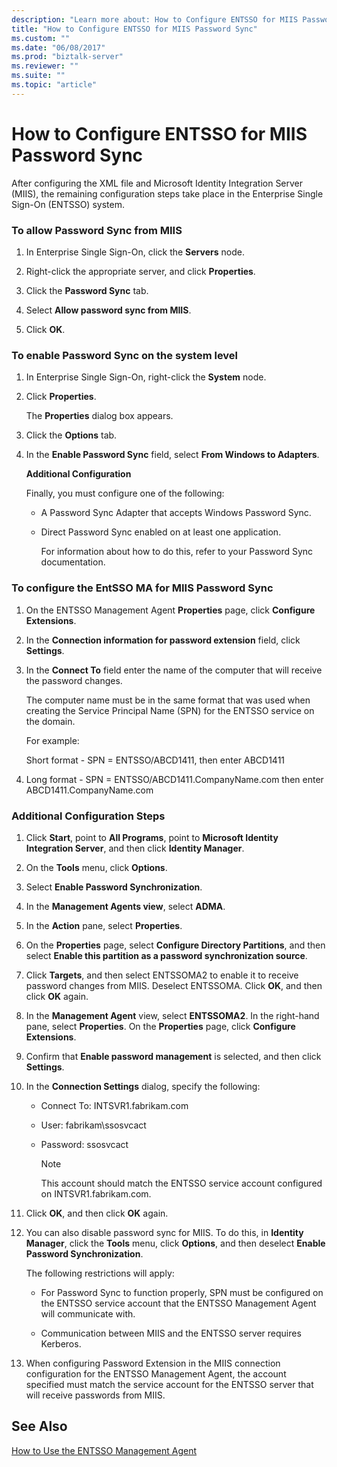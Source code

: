 ```yaml
---
description: "Learn more about: How to Configure ENTSSO for MIIS Password Sync"
title: "How to Configure ENTSSO for MIIS Password Sync"
ms.custom: ""
ms.date: "06/08/2017"
ms.prod: "biztalk-server"
ms.reviewer: ""
ms.suite: ""
ms.topic: "article"
---
```

# How to Configure ENTSSO for MIIS Password Sync
After configuring the XML file and Microsoft Identity Integration Server (MIIS), the remaining configuration steps take place in the Enterprise Single Sign-On (ENTSSO) system.  
  
### To allow Password Sync from MIIS  
  
1.  In Enterprise Single Sign-On, click the **Servers** node.  
  
2.  Right-click the appropriate server, and click **Properties**.  
  
3.  Click the **Password Sync** tab.  
  
4.  Select **Allow password sync from MIIS**.  
  
5.  Click **OK**.  
  
### To enable Password Sync on the system level  
  
1. In Enterprise Single Sign-On, right-click the **System** node.  
  
2. Click **Properties**.  
  
    The **Properties** dialog box appears.  
  
3. Click the **Options** tab.  
  
4. In the **Enable Password Sync** field, select **From Windows to Adapters**.  
  
    **Additional Configuration**  
  
    Finally, you must configure one of the following:  
  
   - A Password Sync Adapter that accepts Windows Password Sync.  
  
   - Direct Password Sync enabled on at least one application.  
  
     For information about how to do this, refer to your Password Sync documentation.  
  
### To configure the EntSSO MA for MIIS Password Sync  
  
1.  On the ENTSSO Management Agent **Properties** page, click **Configure Extensions**.  
  
2.  In the **Connection information for password extension** field, click **Settings**.  
  
3.  In the **Connect To** field enter the name of the computer that will receive the password changes.  
  
     The computer name must be in the same format that was used when creating the Service Principal Name (SPN) for the ENTSSO service on the domain.  
  
     For example:  
  
     Short format - SPN = ENTSSO/ABCD1411, then enter ABCD1411  
  
4.  Long format - SPN = ENTSSO/ABCD1411.CompanyName.com then enter ABCD1411.CompanyName.com  
  
### Additional Configuration Steps  
  
1.  Click **Start**, point to **All Programs**, point to **Microsoft Identity Integration Server**, and then click **Identity Manager**.  
  
2.  On the **Tools** menu, click **Options**.  
  
3.  Select **Enable Password Synchronization**.  
  
4.  In the **Management Agents view**, select **ADMA**.  
  
5.  In the **Action** pane, select **Properties**.  
  
6.  On the **Properties** page, select **Configure Directory Partitions**, and then select **Enable this partition as a password synchronization source**.  
  
7.  Click **Targets**, and then select ENTSSOMA2 to enable it to receive password changes from MIIS. Deselect ENTSSOMA. Click **OK**, and then click **OK** again.  
  
8.  In the **Management Agent** view, select **ENTSSOMA2**. In the right-hand pane, select **Properties**. On the **Properties** page, click **Configure Extensions**.  
  
9. Confirm that **Enable password management** is selected, and then click **Settings**.  
  
10. In the **Connection Settings** dialog, specify the following:  
  
    -   Connect To: INTSVR1.fabrikam.com  
  
    -   User: fabrikam\ssosvcact  
  
    -   Password: ssosvcact  
  
        > [!NOTE]
        >  This account should match the ENTSSO service account configured on INTSVR1.fabrikam.com.  
  
11. Click **OK**, and then click **OK** again.  
  
12. You can also disable password sync for MIIS. To do this, in **Identity Manager**, click the **Tools** menu, click **Options**, and then deselect **Enable Password Synchronization**.  
  
     The following restrictions will apply:  
  
    -   For Password Sync to function properly, SPN must be configured on the ENTSSO service account that the ENTSSO Management Agent will communicate with.  
  
    -   Communication between MIIS and the ENTSSO server requires Kerberos.  
  
13. When configuring Password Extension in the MIIS connection configuration for the ENTSSO Management Agent, the account specified must match the service account for the ENTSSO server that will receive passwords from MIIS.  
  
## See Also  
 [How to Use the ENTSSO Management Agent](../core/how-to-use-the-entsso-management-agent.md)
